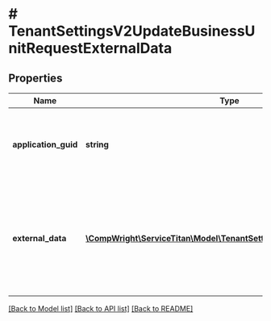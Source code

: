 # # TenantSettingsV2UpdateBusinessUnitRequestExternalData

## Properties

Name | Type | Description | Notes
------------ | ------------- | ------------- | -------------
**application_guid** | **string** | Items that are created with a specific guid, could be fetched/updated/removed only when the same application guid is provided. |
**external_data** | [**\CompWright\ServiceTitan\Model\TenantSettingsV2ExternalDataModel[]**](TenantSettingsV2ExternalDataModel.md) | External data list. This list must include all of the external data for the business unit. If business unit A has custom data with keys X and Y and this field only contains an item with a key X, then custom data with a key Y on business unit A will be removed. |

[[Back to Model list]](../../README.md#models) [[Back to API list]](../../README.md#endpoints) [[Back to README]](../../README.md)
